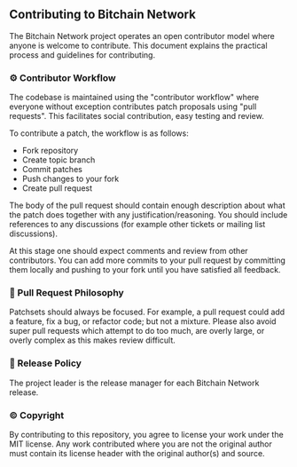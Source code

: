 ## Contributing to Bitchain Network

The Bitchain Network project operates an open contributor model where anyone is
welcome to contribute. This document explains the practical process and guidelines for
contributing.


### ⚙️ Contributor Workflow

The codebase is maintained using the "contributor workflow" where everyone
without exception contributes patch proposals using "pull requests". This
facilitates social contribution, easy testing and review.

To contribute a patch, the workflow is as follows:

- Fork repository
- Create topic branch
- Commit patches
- Push changes to your fork
- Create pull request
  
The body of the pull request should contain enough description about what the
patch does together with any justification/reasoning. You should include
references to any discussions (for example other tickets or mailing list
discussions).

At this stage one should expect comments and review from other contributors. You
can add more commits to your pull request by committing them locally and pushing
to your fork until you have satisfied all feedback.


### 🎯 Pull Request Philosophy

Patchsets should always be focused. For example, a pull request could add a
feature, fix a bug, or refactor code; but not a mixture. Please also avoid super
pull requests which attempt to do too much, are overly large, or overly complex
as this makes review difficult.


### 📑 Release Policy

The project leader is the release manager for each Bitchain Network release.

### ©️ Copyright

By contributing to this repository, you agree to license your work under the 
MIT license. Any work contributed where you are not the original 
author must contain its license header with the original author(s) and source.

